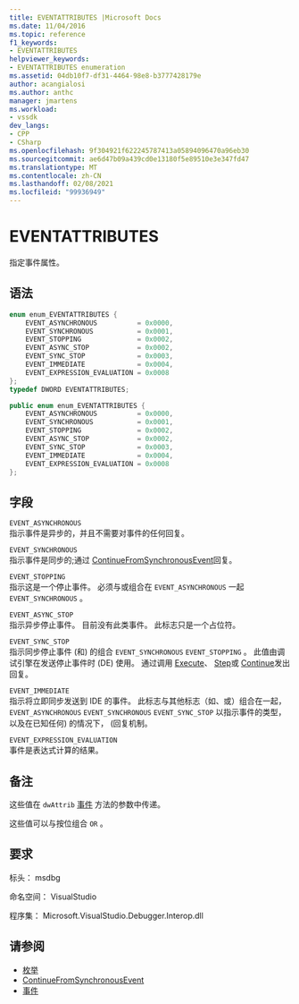 ```yaml
---
title: EVENTATTRIBUTES |Microsoft Docs
ms.date: 11/04/2016
ms.topic: reference
f1_keywords:
- EVENTATTRIBUTES
helpviewer_keywords:
- EVENTATTRIBUTES enumeration
ms.assetid: 04db10f7-df31-4464-98e8-b3777428179e
author: acangialosi
ms.author: anthc
manager: jmartens
ms.workload:
- vssdk
dev_langs:
- CPP
- CSharp
ms.openlocfilehash: 9f304921f622245787413a05894096470a96eb30
ms.sourcegitcommit: ae6d47b09a439cd0e13180f5e89510e3e347fd47
ms.translationtype: MT
ms.contentlocale: zh-CN
ms.lasthandoff: 02/08/2021
ms.locfileid: "99936949"
---
```

# <a name="eventattributes"></a>EVENTATTRIBUTES
指定事件属性。

## <a name="syntax"></a>语法

```cpp
enum enum_EVENTATTRIBUTES {
    EVENT_ASYNCHRONOUS          = 0x0000,
    EVENT_SYNCHRONOUS           = 0x0001,
    EVENT_STOPPING              = 0x0002,
    EVENT_ASYNC_STOP            = 0x0002,
    EVENT_SYNC_STOP             = 0x0003,
    EVENT_IMMEDIATE             = 0x0004,
    EVENT_EXPRESSION_EVALUATION = 0x0008
};
typedef DWORD EVENTATTRIBUTES;
```

```csharp
public enum enum_EVENTATTRIBUTES {
    EVENT_ASYNCHRONOUS          = 0x0000,
    EVENT_SYNCHRONOUS           = 0x0001,
    EVENT_STOPPING              = 0x0002,
    EVENT_ASYNC_STOP            = 0x0002,
    EVENT_SYNC_STOP             = 0x0003,
    EVENT_IMMEDIATE             = 0x0004,
    EVENT_EXPRESSION_EVALUATION = 0x0008
};
```

## <a name="fields"></a>字段
`EVENT_ASYNCHRONOUS`\
指示事件是异步的，并且不需要对事件的任何回复。

`EVENT_SYNCHRONOUS`\
指示事件是同步的;通过 [ContinueFromSynchronousEvent](../../../extensibility/debugger/reference/idebugengine2-continuefromsynchronousevent.md)回复。

`EVENT_STOPPING`\
指示这是一个停止事件。 必须与或组合在 `EVENT_ASYNCHRONOUS` 一起 `EVENT_SYNCHRONOUS` 。

`EVENT_ASYNC_STOP`\
指示异步停止事件。 目前没有此类事件。 此标志只是一个占位符。

`EVENT_SYNC_STOP`\
指示同步停止事件 (和) 的组合 `EVENT_SYNCHRONOUS` `EVENT_STOPPING` 。 此值由调试引擎在发送停止事件时 (DE) 使用。 通过调用 [Execute](../../../extensibility/debugger/reference/idebugprogram2-execute.md)、 [Step](../../../extensibility/debugger/reference/idebugprogram2-step.md)或 [Continue](../../../extensibility/debugger/reference/idebugprogram2-continue.md)发出回复。

`EVENT_IMMEDIATE`\
指示将立即同步发送到 IDE 的事件。 此标志与其他标志（如、或）组合在一起， `EVENT_ASYNCHRONOUS` `EVENT_SYNCHRONOUS` `EVENT_SYNC_STOP` 以指示事件的类型，以及在已知任何) 的情况下， (回复机制。

`EVENT_EXPRESSION_EVALUATION`\
事件是表达式计算的结果。

## <a name="remarks"></a>备注
这些值在 `dwAttrib` [事件](../../../extensibility/debugger/reference/idebugeventcallback2-event.md) 方法的参数中传递。

这些值可以与按位组合 `OR` 。

## <a name="requirements"></a>要求
标头： msdbg

命名空间： VisualStudio

程序集： Microsoft.VisualStudio.Debugger.Interop.dll

## <a name="see-also"></a>请参阅
- [枚举](../../../extensibility/debugger/reference/enumerations-visual-studio-debugging.md)
- [ContinueFromSynchronousEvent](../../../extensibility/debugger/reference/idebugengine2-continuefromsynchronousevent.md)
- [事件](../../../extensibility/debugger/reference/idebugeventcallback2-event.md)
